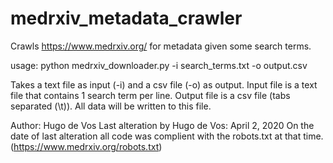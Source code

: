 # medrxiv_metadata_crawler
Crawls https://www.medrxiv.org/ for metadata given some search terms.


usage: python medrxiv_downloader.py -i search_terms.txt -o output.csv

Takes a text file as input (-i) and a csv file (-o) as output. 
Input file is a text file that contains 1 search term per line.
Output file is a csv file (tabs separated (\t)). All data will be written to this file.

Author: Hugo de Vos
Last alteration by Hugo de Vos: April 2, 2020
On the date of last alteration all code was complient with the robots.txt at that time. (https://www.medrxiv.org/robots.txt)
